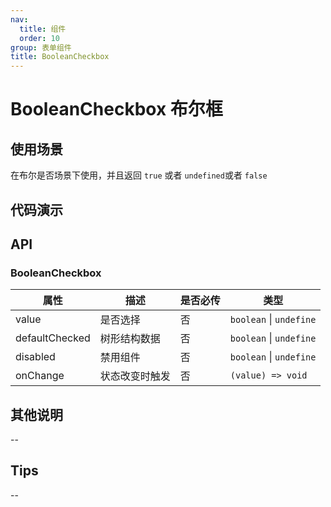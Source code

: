 ```yaml
---
nav:
  title: 组件
  order: 10
group: 表单组件
title: BooleanCheckbox
---
```


# BooleanCheckbox 布尔框

## 使用场景

在布尔是否场景下使用，并且返回 `true` 或者 `undefined`或者 `false`

## 代码演示

<code src='./demos/test1.tsx' title='作为展示的组件使用'></code>
<code src='./demos/test2.tsx' title='作为表单组件使用'></code>

## API

### BooleanCheckbox

| 属性           | 描述           | 是否必传 | 类型                    |
| -------------- | -------------- | -------- | ----------------------- |
| value          | 是否选择       | 否       | `boolean` \| `undefine` |
| defaultChecked | 树形结构数据   | 否       | `boolean` \| `undefine` |
| disabled       | 禁用组件       | 否       | `boolean` \| `undefine` |
| onChange       | 状态改变时触发 | 否       | `(value) => void`       |

## 其他说明

--

## Tips

--
